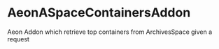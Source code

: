 # AeonASpaceContainersAddon
Aeon Addon which retrieve top containers from ArchivesSpace given a request 
